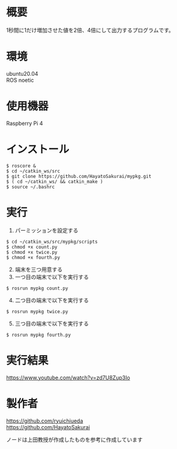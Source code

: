 # 概要
1秒間に1だけ増加させた値を2倍、4倍にして出力するプログラムです。

# 環境
ubuntu20.04  
ROS noetic

# 使用機器
Raspberry Pi 4

# インストール
```
$ roscore &
$ cd ~/catkin_ws/src  
$ git clone https://github.com/HayatoSakurai/mypkg.git  
$ ( cd ~/catkin_ws/ && catkin_make )  
$ source ~/.bashrc  
```
# 実行
1. パーミッションを設定する
```
$ cd ~/catkin_ws/src/mypkg/scripts
$ chmod +x count.py
$ chmod +x twice.py
$ chmod +x fourth.py
```
2. 端末を三つ用意する  
3. 一つ目の端末で以下を実行する  
```
$ rosrun mypkg count.py
```
4. 二つ目の端末で以下を実行する  
```
$ rosrun mypkg twice.py
```
5. 三つ目の端末で以下を実行する
```
$ rosrun mypkg fourth.py
```

# 実行結果
https://www.youtube.com/watch?v=zd7U8Zup3Io

# 製作者
https://github.com/ryuichiueda  
https://github.com/HayatoSakurai  
  
ノードは上田教授が作成したものを参考に作成しています
